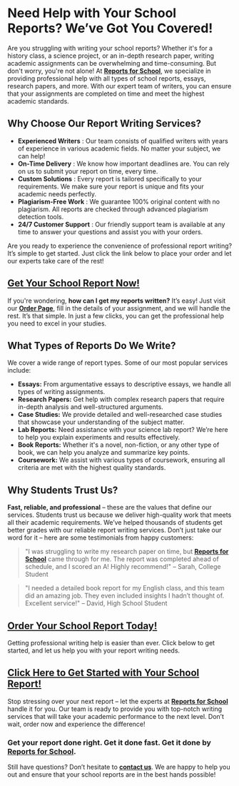 # Need Help with Your School Reports? We’ve Got You Covered!

Are you struggling with writing your school reports? Whether it's for a history class, a science project, or an in-depth research paper, writing academic assignments can be overwhelming and time-consuming. But don't worry, you're not alone! At **[Reports for School](https://tinyurl.com/topessay?keyword=reports+for+school)**, we specialize in providing professional help with all types of school reports, essays, research papers, and more. With our expert team of writers, you can ensure that your assignments are completed on time and meet the highest academic standards.

## Why Choose Our Report Writing Services?

- **Experienced Writers** : Our team consists of qualified writers with years of experience in various academic fields. No matter your subject, we can help!
- **On-Time Delivery** : We know how important deadlines are. You can rely on us to submit your report on time, every time.
- **Custom Solutions** : Every report is tailored specifically to your requirements. We make sure your report is unique and fits your academic needs perfectly.
- **Plagiarism-Free Work** : We guarantee 100% original content with no plagiarism. All reports are checked through advanced plagiarism detection tools.
- **24/7 Customer Support** : Our friendly support team is available at any time to answer your questions and assist you with your orders.

Are you ready to experience the convenience of professional report writing? It’s simple to get started. Just click the link below to place your order and let our experts take care of the rest!

## [Get Your School Report Now!](https://tinyurl.com/topessay?keyword=reports+for+school)

If you're wondering, **how can I get my reports written?** It’s easy! Just visit our [**Order Page**](https://tinyurl.com/topessay?keyword=reports+for+school), fill in the details of your assignment, and we will handle the rest. It’s that simple. In just a few clicks, you can get the professional help you need to excel in your studies.

## What Types of Reports Do We Write?

We cover a wide range of report types. Some of our most popular services include:

- **Essays:** From argumentative essays to descriptive essays, we handle all types of writing assignments.
- **Research Papers:** Get help with complex research papers that require in-depth analysis and well-structured arguments.
- **Case Studies:** We provide detailed and well-researched case studies that showcase your understanding of the subject matter.
- **Lab Reports:** Need assistance with your science lab report? We’re here to help you explain experiments and results effectively.
- **Book Reports:** Whether it's a novel, non-fiction, or any other type of book, we can help you analyze and summarize key points.
- **Coursework:** We assist with various types of coursework, ensuring all criteria are met with the highest quality standards.

## Why Students Trust Us?

**Fast, reliable, and professional** – these are the values that define our services. Students trust us because we deliver high-quality work that meets all their academic requirements. We’ve helped thousands of students get better grades with our reliable report writing services. Don’t just take our word for it – here are some testimonials from happy customers:

> "I was struggling to write my research paper on time, but **[Reports for School](https://tinyurl.com/topessay?keyword=reports+for+school)** came through for me. The report was completed ahead of schedule, and I scored an A! Highly recommend!" – Sarah, College Student

> "I needed a detailed book report for my English class, and this team did an amazing job. They even included insights I hadn’t thought of. Excellent service!" – David, High School Student

## [**Order Your School Report Today!**](https://tinyurl.com/topessay?keyword=reports+for+school)

Getting professional writing help is easier than ever. Click below to get started, and let us help you with your report writing needs.

## [Click Here to Get Started with Your School Report!](https://tinyurl.com/topessay?keyword=reports+for+school)

Stop stressing over your next report – let the experts at **[Reports for School](https://tinyurl.com/topessay?keyword=reports+for+school)** handle it for you. Our team is ready to provide you with top-notch writing services that will take your academic performance to the next level. Don’t wait, order now and experience the difference!

### Get your report done right. Get it done fast. Get it done by **[Reports for School](https://tinyurl.com/topessay?keyword=reports+for+school)**.

Still have questions? Don’t hesitate to [**contact us**](https://tinyurl.com/topessay?keyword=reports+for+school). We are happy to help you out and ensure that your school reports are in the best hands possible!
